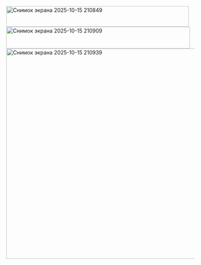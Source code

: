 
<img width="488" height="55" alt="Снимок экрана 2025-10-15 210849" src="https://github.com/user-attachments/assets/c8e5e34d-fdb3-45eb-bc9e-cbed7d9806c3" />
<img width="491" height="58" alt="Снимок экрана 2025-10-15 210909" src="https://github.com/user-attachments/assets/5d0557f4-be8f-48e5-a141-80e144620f45" />
<img width="559" height="561" alt="Снимок экрана 2025-10-15 210939" src="https://github.com/user-attachments/assets/7ee7c4f7-dc51-4d5d-9f98-797db30dde4f" />
